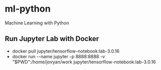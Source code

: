 # ml-python
Machine Learning with Python

## Run Jupyter Lab with Docker
- docker pull jupyter/tensorflow-notebook:lab-3.0.16
- docker run --name jupyter -p 8888:8888 -v "$PWD":/home/jovyan/work jupyter/tensorflow-notebook:lab-3.0.16
